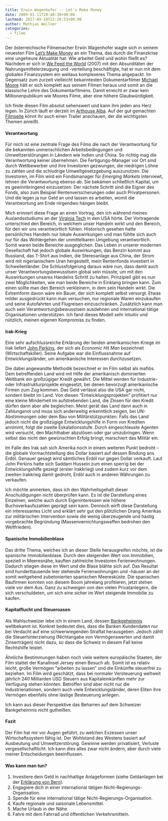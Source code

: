 ```yaml
---
title: Erwin Wagenhofer -- Let's Make Money
date: 2009-01-11T20:48:30+00:00
lastmod: 2017-09-18T22:28:53+00:00
author: Mathias Wellner
categories:
  - filme
---
```

Der österreichische Filmemacher Erwin Wagenhofer wagte sich in seinem neuesten Film [Let&#8217;s Make Money](http://www.letsmakemoney.at) an ein Thema, das durch die Finanzkrise eine ungeheure Aktualität hat: Wie arbeitet Geld und wohin fließt es? Nachdem er sich in [We Feed the World](http://www.we-feed-the-world.at/) (2007) mit den Absurditäten der Nahrungsmittelerzeugung und -verteilung beschäftigte, hat er nun mit dem globalen Finanzsystem ein weitaus komplexeres Thema angepackt. Im Gegensatz zum zurzeit vielleicht bekanntesten Dokumentarfilmer [Michael Moore](http://de.wikipedia.org/wiki/Michael_Moore) hält er sich komplett aus seinem Filmen heraus und somit an die klassische Lehre des Dokumentarfilmens. Damit erreicht er zwar kein Millionenpublikum wie Moores Filme, aber eine höhere Glaubwürdigkeit.

Ich finde diesen Film absolut sehenswert und kann ihm jeden ans Herz legen. In Zürich läuft er derzeit im [Arthouse Alba](http://www.arthouse.ch/). Auf der gut gemachten [Filmseite](http://www.letsmakemoney.at) könnt ihr auch einen Trailer anschauen, der die wichtigsten Themen anreißt.

#### Verantwortung

Für mich ist eine zentrale Frage des Films die nach der Verantwortung für die bekannten unmenschlichen Arbeitsbedingungen und Umweltzerstörungen in Ländern wie Indien und China. So richtig mag die Verantwortung keiner übernehmen. Die Fertigungs-Manager vor Ort sind durch Wettbewerber und ihre Investoren gezwungen, die niedrigen Löhne zu zahlen und die schludrige Umweltgesetzgebung auszunutzen. Die Investoren, im Film wird ein Fondsmanager für _Emerging Markets_ interviewt, lehnen die Verantwortung ebenso ab. Sie bekämen schließlich Kapital, um es gewinnbringend einzusetzen. Der nächste Schritt sind die Eigner des Fonds, also zum Beispiel Rentenversicherungen oder auch Privatpersonen. Und die legen ja nur Geld an und lassen es arbeiten, womit die Verantwortung am Ende nirgendwo hängen bleibt.

Mich erinnert diese Frage an einen Vortrag, den ich während meines Auslandsstudiums an der [Virginia Tech](http://www.vt.edu/) in den USA hörte. Der Vortragende unterschied den Bereich, in welchem unser Handeln wirkt und den Bereich, für den wir uns verantwortlich fühlen. Historisch gesehen hatte persönliches Handeln nur lokale Auswirkungen und man fühlte sich auch nur für das Wohlergehen der unmittelbaren Umgebung verantwortlich. Somit waren beide Bereiche ausgeglichen. Das Leben in unserer modernen Gesellschaft hat jedoch globale Auswirkungen, das Benzin kommt aus Russland, das T-Shirt aus Indien, die Stereoanlage aus China, der Strom wird mit nigerianischem Uran hergestellt, mein Rentenfonds investiert in Schwellenländer. Die Schlussfolgerung daraus wäre nun, dass damit auch unser Verantwortungsbewusstsein global sein müsste, um mit den Auswirkungen unseres Handelns Schritt zu halten. Prinzipiell gibt es nun zwei Möglichkeiten, wie man beide Bereiche in Einklang bringen kann. Zum einen sollte man den Bereich verkleinern, in dem sein Handeln wirkt. Die Extremform davon wäre ein Bauer, der sich komplett selbst versorgt. Etwas milder ausgedrückt kann man versuchen, nur regionale Waren einzukaufen und seine Autofahrten und Flugreisen einzuschränken. Zusätzlich kann man auch sein Verantwortungsbewusstsein ausdehnen und international tätige Organisationen unterstützen. Ich fand dieses Modell sehr intuitiv und nützlich, meinen eigenen Kompromiss zu finden.

#### Irak-Krieg

Eine sehr aufschlussreiche Erklärung der beiden amerikanischen Kriege im Irak liefert [John Perkins](http://de.wikipedia.org/wiki/John_Perkins_%28Autor%29), der sich als _Economic Hit Man_ bezeichnet (Wirtschaftskiller). Seine Aufgabe war die Einflussnahme auf Entwicklungsländer, um amerikanische Interessen durchzusetzen.

Die dabei angewandte Methodik bezeichnet er im Film selbst als mafiös. Dem betreffenden Land wird mit Hilfe der amerikanisch dominierten Weltbank ein großzügiger Kredit gewährt. Die Mittel werden für Industrie- oder Infrastrukturprojekte eingesetzt, bei denen bevorzugt amerikanische Firmen zum Zug kommen. Das Geld verlässt also die USA gar nicht, sondern bleibt im Land. Von diesen &#8220;Entwicklungsprojekten&#8221; profitiert nur eine kleine Minderheit im aufstrebenden Land, die Zinsen für den Kredit dürfen dann aber alle begleichen. Meist gerät das Land dann auch in Zahlungsnot und muss sich anderweitig erkenntlich zeigen, bei UN-Abstimmungen oder dem Bau von Militärstützpunkten. Falls das Land jedoch nicht die großzügige Entwicklungshilfe in Form von Krediten annimmt, folgt die zweite Eskalationsstufe. Durch eingeschleuste Agenten wird versucht, den Machthaber abzulösen oder gar umzubringen. Wenn selbst das nicht den gewünschten Erfolg bringt, marschiert das Militär ein.

Im Falle des Irak sah sich Amerika noch in einem weiteren Punkt bedroht &ndash; die globale Vormachtstellung des Dollar basiert auf dessen Bindung ans Erdöl. Genauer gesagt wird sämtliches Erdöl nur gegen Dollar verkauft. Laut John Perkins hatte sich Saddam Hussein zum einen sperrig bei der Entwicklungshilfe gezeigt (erster Irakkrieg) und zudem kurz vor dem zweiten Irakkrieg damit gedroht, Erdöl auch in anderen Währungen zu verkaufen.

Ich möchte anmerken, dass ich den Wahrheitsgehalt dieser Anschuldigungen nicht überprüfen kann. Es ist die Darstellung eines Einzelnen, welche auch durch Eigeninteressen wie höhere Buchsverkaufszahlen geprägt sein kann. Dennoch wirft diese Darstellung ein interessantes Licht und erklärt sehr gut den plötzlichen Drang Amerikas zur militärischen Intervention sowie die wenig überzeugende und hastig vorgebrachte Begründung (Massenvernichtungswaffen bedrohen den Weltfrieden).

#### Spanische Immobilienblase

Das dritte Thema, welches ich an dieser Stelle herausgreifen möchte, ist die spanische Immobilienblase. Durch den steigenden Wert von Immobilien, speziell in Meeresnähe, kauften zahlreiche Investoren Ferienwohnungen. Dadurch stiegen diese im Wert und die Blase blähte sich auf. Das Resultat sind hunderttausende leer stehende Ferienwohnungen und -häuser an der somit weitgehend zubetonierten spanischen Meeresküste. Die spanischen Baufirmen konnten von diesem Boom jahrelang profitieren, jetzt stehen viele vor dem Aus. Ganz zu schweigen von den vielen Privatanlegern, die sich verschuldeten, um sich eine sicher im Wert steigende Immobilie zu kaufen.

#### Kapitalflucht und Steueroasen

Als Wahlschweizer lebe ich in einem Land, dessen [Bankgeheimnis](http://de.wikipedia.org/wiki/Schweizer_Bankgeheimnis) weltbekannt ist. Konkret bedeutet dies, dass die Banken Kundendaten nur bei Verdacht auf eine schwerwiegenden Straftat herausgeben. Jedoch zählt die Steuerhinterziehung (Nichtangabe von Vermögenswerten und damit Zinserträgen) nicht dazu, so dass die Schweiz in diesem Fall keine Rechtshilfe leistet.

Ähnliche Bestimmungen haben noch viele weitere europäische Staaten, der Film stattet der Kanalinsel Jersey einen Besuch ab. Somit ist es relativ leicht, große Vermögen &#8220;arbeiten zu lassen&#8221; und die Einkünfte steuerfrei zu beziehen. Im Film wird geschätzt, dass bei normaler Versteuerung weltweit jährlich 240 Milliarden USD Steuern aus Kapitaleinkünften mehr zur Verfügung stehen könnten. Betroffen sind aber nicht nur die Industrienationen, sondern auch viele Entwicklungsländer, deren Eliten ihre Vermögen ebenfalls ohne lästige Besteuerung anlegen.

Ich kann aus dieser Perspektive das Beharren auf dem Schweizer Bankgeheimnis nicht gutheißen.

#### Fazit

Der Film hat mir vor Augen geführt, zu welchen Exzessen unser Wirtschaftssystem fähig ist. Der Wohlstand des Westens basiert auf Ausbeutung und Umweltzerstörung. Gewinne werden privatisiert, Verluste vergesellschaftlicht. Ich kann dies alles zwar nicht ändern, aber durch viele meiner Entscheidungen beeinflussen.

#### Was kann man tun?

  1. Investiere dein Geld in nachhaltige Anlageformen (siehe Geldanlagen bei der [Erklärung von Bern](https://www.evb.ch)).
  2. Engagiere dich in einer international tätigen Nicht-Regierungs-Organisation.
  3. Spende für eine international tätige Nicht-Regierungs-Organisation.
  4. Kaufe regionale und saisonale Lebensmittel.
  5. Mache Urlaub in der Nähe.
  6. Fahre mit dem Fahrrad und öffentlichen Verkehrsmitteln.